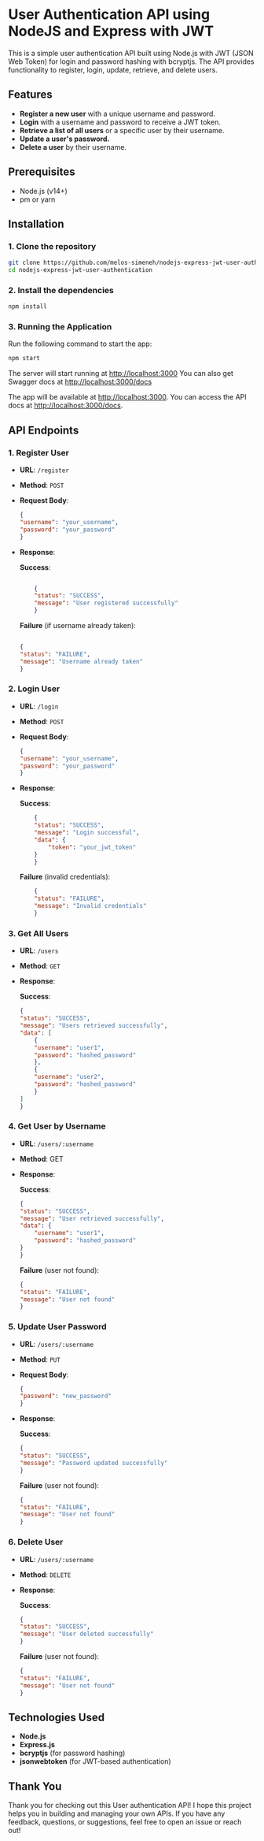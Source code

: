 # User Authentication API using NodeJS and Express with JWT

This is a simple user authentication API built using Node.js with JWT (JSON Web Token) for login and password hashing with bcryptjs. The API provides functionality to register, login, update, retrieve, and delete users.

## Features

- **Register a new user** with a unique username and password.
- **Login** with a username and password to receive a JWT token.
- **Retrieve a list of all users** or a specific user by their username.
- **Update a user's password.**
- **Delete a user** by their username.

## Prerequisites

- Node.js (v14+)
- pm or yarn

## Installation

### 1. Clone the repository

```bash
git clone https://github.com/melos-simeneh/nodejs-express-jwt-user-authentication.git
cd nodejs-express-jwt-user-authentication
```

### 2. Install the dependencies

```bash
npm install
```

### 3. Running the Application

Run the following command to start the app:

```bash
npm start
```

The server will start running at [http://localhost:3000](http://localhost:3000)
You can also get Swagger docs at [http://localhost:3000/docs](http://localhost:3000/docs)

The app will be available at [http://localhost:3000](http://localhost:3000). You can access the API docs at [http://localhost:3000/docs](http://localhost:3000/docs).

## API Endpoints

### 1. Register User

- **URL**: `/register`
- **Method**: `POST`
- **Request Body**:

    ```json
    {
    "username": "your_username",
    "password": "your_password"
    }
    ```

- **Response**:

    **Success**:

    ```json

        {
        "status": "SUCCESS",
        "message": "User registered successfully"
        }
    ```

    **Failure** (if username already taken):

    ```json

    {
    "status": "FAILURE",
    "message": "Username already taken"
    }
    ```

### 2. Login User

- **URL**: `/login`
- **Method**: `POST`
- **Request Body**:

    ```json
    {
    "username": "your_username",
    "password": "your_password"
    }
    ```

- **Response**:

    **Success**:

    ```json
        {
        "status": "SUCCESS",
        "message": "Login successful",
        "data": {
            "token": "your_jwt_token"
        }
        }
    ```

    **Failure** (invalid credentials):

    ```json
        {
        "status": "FAILURE",
        "message": "Invalid credentials"
        }
    ```

### 3. Get All Users

- **URL**: `/users`
- **Method**: `GET`
- **Response**:

    **Success**:

    ```json
    {
    "status": "SUCCESS",
    "message": "Users retrieved successfully",
    "data": [
        {
        "username": "user1",
        "password": "hashed_password"
        },
        {
        "username": "user2",
        "password": "hashed_password"
        }
    ]
    }
    ```

### 4. Get User by Username

- **URL**: `/users/:username`
- **Method**: GET
- **Response**:

    **Success**:

    ```json
    {
    "status": "SUCCESS",
    "message": "User retrieved successfully",
    "data": {
        "username": "user1",
        "password": "hashed_password"
    }
    }
    ```

    **Failure** (user not found):

    ```json
    {
    "status": "FAILURE",
    "message": "User not found"
    }
    ```

### 5. Update User Password

- **URL**: `/users/:username`
- **Method**: `PUT`
- **Request Body**:

    ```json
    {
    "password": "new_password"
    }
    ```

- **Response**:

    **Success**:

    ```json
    {
    "status": "SUCCESS",
    "message": "Password updated successfully"
    }
    ```

    **Failure** (user not found):

    ```json
    {
    "status": "FAILURE",
    "message": "User not found"
    }
    ```

### 6. Delete User

- **URL**: `/users/:username`
- **Method**: `DELETE`
- **Response**:

    **Success**:

    ```json
    {
    "status": "SUCCESS",
    "message": "User deleted successfully"
    }
    ```

    **Failure** (user not found):

    ```json
    {
    "status": "FAILURE",
    "message": "User not found"
    }
    ```

## Technologies Used

- **Node.js**
- **Express.js**
- **bcryptjs** (for password hashing)
- **jsonwebtoken** (for JWT-based authentication)

## Thank You

Thank you for checking out this User authentication API! I hope this project helps you in building and managing your own APIs. If you have any feedback, questions, or suggestions, feel free to open an issue or reach out!
